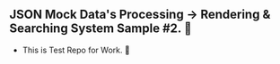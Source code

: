 ## JSON Mock Data's Processing → Rendering & Searching System Sample #2. 🔧  
- This is Test Repo for Work. 🏃